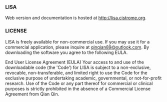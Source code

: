 ### LISA
Web version and documentation is hosted at http://lisa.cistrome.org.

### LICENSE
LISA is freely available for non-commercial use. If you may use it for a
commercial application, please inquire at qinqian89@outlook.com. By
downloading the software you agree to the following EULA.

End User License Agreement (EULA)
Your access to and use of the downloadable code (the 'Code') for LISA is
subject to a non-exclusive, revocable, non-transferable, and limited right to
use the Code for the exclusive purpose of undertaking academic, governmental,
or not-for-profit research. Use of the Code or any part thereof for commercial
or clinical purposes is strictly prohibited in the absence of a Commercial
License Agreement from Qian Qin.

